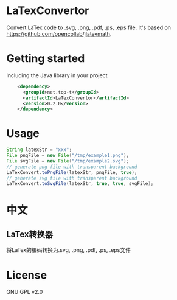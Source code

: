 # LaTexConvertor
Convert LaTex code to .svg, .png, .pdf, .ps, .eps file. It's based on https://github.com/opencollab/jlatexmath.

# Getting started
Including the Java library in your project
```xml
    <dependency>
      <groupId>net.top-t</groupId>
      <artifactId>LaTexConvertor</artifactId>
      <version>0.2.0</version>
    </dependency>
```
# Usage
```java
String latexStr = "xxx";
File pngFile = new File("/tmp/example1.png");
File svgFile = new File("/tmp/example2.svg");
// generate png file with transparent background
LaTexConvert.toPngFile(latexStr, pngFile, true);
// generate svg file with transparent background
LaTexConvert.toSvgFile(latexStr, true, true, svgFile);
```

# 中文
## LaTex转换器
将LaTex的编码转换为.svg, .png, .pdf, .ps, .eps文件

# License
GNU GPL v2.0
